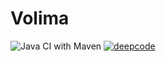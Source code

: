 # Volima

![Java CI with Maven](https://github.com/disino/volima/workflows/Java%20CI%20with%20Maven/badge.svg) [![deepcode](https://www.deepcode.ai/api/gh/badge?key=eyJhbGciOiJIUzI1NiIsInR5cCI6IkpXVCJ9.eyJwbGF0Zm9ybTEiOiJnaCIsIm93bmVyMSI6ImRpc2lubzEyNSIsInJlcG8xIjoidm9saW1hIiwiaW5jbHVkZUxpbnQiOmZhbHNlLCJhdXRob3JJZCI6MjA3MDgsImlhdCI6MTYwMjk0NTYwNH0.4tTMZJsW6q9-zbwKS2H4x6sqLRIEihwG4szjqW1pUUg)](https://www.deepcode.ai/app/gh/disino125/volima/_/dashboard?utm_content=gh%2Fdisino125%2Fvolima)

